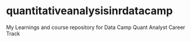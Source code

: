 # quantitativeanalysisinrdatacamp
My Learnings and course repository for Data Camp Quant Analyst Career Track
